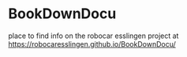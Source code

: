 # BookDownDocu
place to find info on the robocar esslingen project at https://robocaresslingen.github.io/BookDownDocu/
